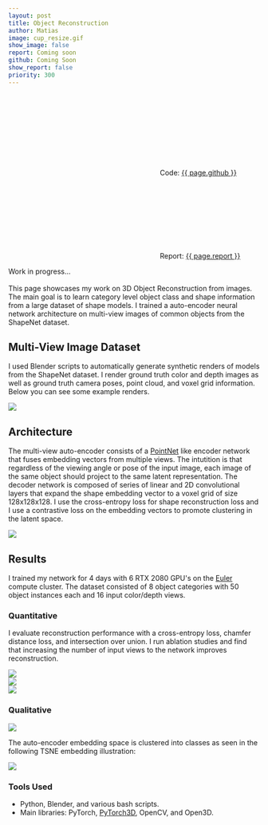 ```yaml
---
layout: post
title: Object Reconstruction
author: Matias
image: cup_resize.gif
show_image: false
report: Coming soon
github: Coming Soon
show_report: false
priority: 300
---
```


<div style="margin-top: 2em"></div>
  <div class="row">
    <p class="project-links">
        <svg class="svg-icon grey"><use xlink:href="{{ '/assets/minima-social-icons.svg#pdf' | relative_url }}"></use></svg>
        Code: <a href="{{ site.baseurl }}/assets/reports/{{ page.github }}" target="_blank">{{ page.github }}</a>
    </p> 
    <p class="project-links">
        <svg class="svg-icon grey"><use xlink:href="{{ '/assets/minima-social-icons.svg#pdf' | relative_url }}"></use></svg>
        Report: <a href="{{ site.baseurl }}/assets/reports/{{ page.report }}" target="_blank">{{ page.report }}</a>
    </p> 
    <p>
    Work in progress... <br> <br>
    This page showcases my work on 3D Object Reconstruction from images. The main goal is to learn category level object class and shape information from a large dataset of shape models. I trained a 
    auto-encoder neural network architecture on multi-view images of common objects from the ShapeNet dataset.  </p>
    <div class="row">
    <h2>Multi-View Image Dataset</h2>
    <p> I used Blender scripts to automatically generate synthetic renders of models from the ShapeNet dataset. I render ground truth color and depth images as well as ground truth camera poses, point cloud, and voxel grid information. Below you can see some example renders. 
    </p>
    <div class = 'project-image'>
        <img src="../assets/images/dataset.png" class="">
    </div>  
    <h2>Architecture</h2>
    <p> The multi-view auto-encoder consists of a <a href="https://arxiv.org/abs/1612.00593">PointNet</a> like encoder network that fuses embedding vectors from multiple views. The intutition is that regardless of the viewing angle or pose of the input image, each image of the same object should project to the same latent representation. The decoder network is composed of series of linear and 2D convolutional layers that expand the shape embedding vector to a voxel grid of size 128x128x128. I use the cross-entropy loss for shape reconstruction loss and I use a contrastive loss on the embedding vectors to promote clustering in the latent space. </p>
    <div class = 'project-image'>
        <img src="../assets/images/diagram.png" class="">
    </div>  
    <h2>Results</h2>
    <p>I trained my network for 4 days with 6 RTX 2080 GPU's on the <a href = "https://scicomp.ethz.ch/wiki/Euler">Euler</a> compute cluster. The dataset consisted of 8 object categories with 50 object instances each and 16 input color/depth views.
    </p>
    <h3>Quantitative</h3>
    <p> I evaluate reconstruction performance with a cross-entropy loss, chamfer distance loss, and intersection over union. I run ablation studies and find that increasing the number of input views to the network improves reconstruction.<p>
    <div class = "row">
      <img src="../assets/images/table_res.png" class="">
    </div>
   <div class="row">
        <div class = "column">
        <img src="../assets/images/graph2.png" class="">
        </div>
        <div class = "column"> 
            <img src="../assets/images/graph.png" class="">
        </div>
    </div>
    <h3>Qualitative</h3>
    <div class = 'project-image'>
        <img src="../assets/images/results_pic.png" class="">
    </div>  
    <p>The auto-encoder embedding space is clustered into classes as seen in the following TSNE embedding illustration:</p>
     <div class = 'project-image'>
        <img src="../assets/images/tsne_okay_4.png" class="">
    </div>  
    <h3>Tools Used</h3>
    <ul>
        <li>Python, Blender, and various bash scripts.</li>
        <li>Main libraries: PyTorch, <a href="https://github.com/facebookresearch/pytorch3d">PyTorch3D</a>, OpenCV, and Open3D.</li>
    </ul>